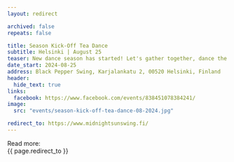 ```yaml
---
layout: redirect

archived: false
repeats: false

title: Season Kick-Off Tea Dance
subtitle: Helsinki | August 25
teaser: New dance season has started! Let's gather together, dance the rust off, and exchange our summer stories over a lovely cup of tea.
date_start: 2024-08-25
address: Black Pepper Swing, Karjalankatu 2, 00520 Helsinki, Finland
header:
  hide_text: true
links:
  facebook: https://www.facebook.com/events/838451078384241/
image:
  src: "events/season-kick-off-tea-dance-08-2024.jpg"

redirect_to: https://www.midnightsunswing.fi/
---
```


Read more:  
{{ page.redirect_to }}
